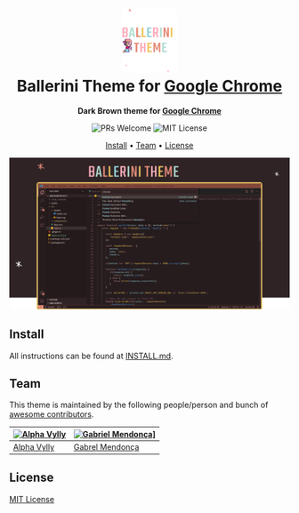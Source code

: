 <h1 align="center">
  <br>
  <img src="./icon.png" alt="Ballerini Theme Icon" width="100">
  <br>
  Ballerini Theme for <a href="https://www.google.com/intl/pt-BR/chrome/">Google Chrome</a>
  <br>
</h1>

<p align="center">
  <strong>Dark Brown theme for <a href="https://www.google.com/intl/pt-BR/chrome/">Google Chrome</a></strong>
</p>

<p align="center">
  <img src="https://img.shields.io/badge/PRs-welcome-orange" alt="PRs Welcome"/>

  <img src="https://img.shields.io/badge/MIT-License-orange" alt="MIT License"/>
</p>

<p align="center">
  <a href="#install">Install</a> •
  <a href="#team">Team</a> •
  <a href="#license">License</a>
</p>

<p align="center">
  <img src="./screenshot.png" alt="Ballerini Theme Screenshot for Google Chrome">
</p>

## Install

All instructions can be found at [INSTALL.md](./INSTALL.md).

## Team

This theme is maintained by the following people/person and bunch of [awesome contributors](https://github.com/Ballerini-Theme/google-chrome/graphs/contributors).

| [![Alpha Vylly](https://github.com/AlphaLawless.png?size=100)](https://github.com/AlphaLawless) | [![Gabriel Mendonça](https://github.com/Gbennemann.png?size=100)](https://github.com/Gbennemann)]
| ----------------------------------------------------------------------------------------------- | ----------------------------------------------------------------------------------------------- |
| [Alpha Vylly](https://github.com/AlphaLawless) | [Gabrel Mendonça](https://github.com/Gbennemann) |

## License

[MIT License](./LICENSE)